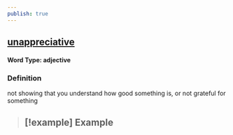 ```yaml
---
publish: true
---
```

## [unappreciative](https://dictionary.cambridge.org/dictionary/english/unappreciative)

#### Word Type: adjective
### Definition
not showing that you understand how good something is, or not grateful for something

>[!example] Example
> - 
